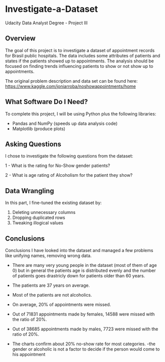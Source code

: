 # Investigate-a-Dataset
Udacity Data Analyst Degree - Project III

## Overview
The goal of this project is to investigate a dataset of appointment records for Brasil public hospitals. The data includes some attributes of patients and states if the patients showed up to appointments. The analysis should be focused on finding trends influencing patients to show or not show up to appointments.

The original problem description and data set can be found here: https://www.kaggle.com/joniarroba/noshowappointments/home

## What Software Do I Need?

To complete this project, I will be using Python plus the following libraries:

- Pandas and NumPy (speeds up data analysis code)
- Matplotlib (produce plots)

## Asking Questions

I chose to investigate the following questions from the dataset:

1 - What is the rating for No-Show gender patients?

2 - What is age rating of Alcoholism for the patient they show?

## Data Wrangling

In this part, I fine-tuned the existing dataset by:

1) Deleting unnecessary columns
2) Dropping duplicated rows
3) Tweaking illogical values

## Conclusions


Conclusions I have looked into the dataset and managed a few problems like unifying names, removing wrong data. 


- There are many very young people in the dataset (most of them of age 0) but in general the patients age is distributed evenly and the number of patients goes drastricly down for patients older than 60 years.

- The patients are 37 years on average.

- Most of the patients are not alcoholics.

- On average, 20% of appointments were missed.

- Out of 71831 appointments made by females, 14588 were missed with the ratio of 20%.
- Out of 38685 appointments made by males, 7723 were missed with the ratio of 20%.
- The charts confirm about 20% no-show rate for most categories.
-the gender or alcoholic is not a factor to decide if the person would come to his appointment 
